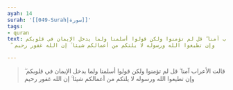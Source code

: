 ```yaml
---
ayah: 14
surah: '[[049-Surah|سورة]]'
tags:
- quran
text: قالت الأعراب آمنا ۖ قل لم تؤمنوا ولكن قولوا أسلمنا ولما يدخل الإيمان في قلوبكم
  ۖ وإن تطيعوا الله ورسوله لا يلتكم من أعمالكم شيئا ۚ إن الله غفور رحيم

---
```

> قالت الأعراب آمنا ۖ قل لم تؤمنوا ولكن قولوا أسلمنا ولما يدخل الإيمان في قلوبكم ۖ وإن تطيعوا الله ورسوله لا يلتكم من أعمالكم شيئا ۚ إن الله غفور رحيم
